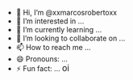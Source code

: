 - 👋 Hi, I’m @xxmarcosrobertoxx
- 👀 I’m interested in ...
- 🌱 I’m currently learning ...
- 💞️ I’m looking to collaborate on ...
- 📫 How to reach me ...
- 😄 Pronouns: ...
- ⚡ Fun fact: ...
<big>oi<big>
<!---
xxmarcosrobertoxx/xxmarcosrobertoxx is a ✨ special ✨ repository because its `README.md` (this file) appears on your GitHub profile.
You can click the Preview link to take a look at your changes.
--->
